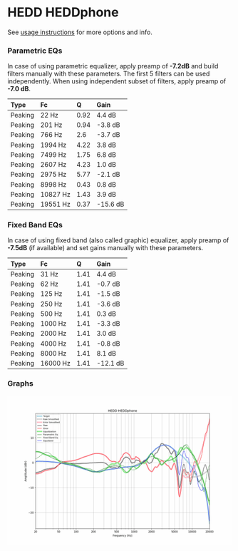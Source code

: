# HEDD HEDDphone
See [usage instructions](https://github.com/jaakkopasanen/AutoEq#usage) for more options and info.

### Parametric EQs
In case of using parametric equalizer, apply preamp of **-7.2dB** and build filters manually
with these parameters. The first 5 filters can be used independently.
When using independent subset of filters, apply preamp of **-7.0 dB**.

| Type    | Fc       |    Q | Gain     |
|:--------|:---------|:-----|:---------|
| Peaking | 22 Hz    | 0.92 | 4.4 dB   |
| Peaking | 201 Hz   | 0.94 | -3.8 dB  |
| Peaking | 766 Hz   | 2.6  | -3.7 dB  |
| Peaking | 1994 Hz  | 4.22 | 3.8 dB   |
| Peaking | 7499 Hz  | 1.75 | 6.8 dB   |
| Peaking | 2607 Hz  | 4.23 | 1.0 dB   |
| Peaking | 2975 Hz  | 5.77 | -2.1 dB  |
| Peaking | 8998 Hz  | 0.43 | 0.8 dB   |
| Peaking | 10827 Hz | 1.43 | 3.9 dB   |
| Peaking | 19551 Hz | 0.37 | -15.6 dB |

### Fixed Band EQs
In case of using fixed band (also called graphic) equalizer, apply preamp of **-7.5dB**
(if available) and set gains manually with these parameters.

| Type    | Fc       |    Q | Gain     |
|:--------|:---------|:-----|:---------|
| Peaking | 31 Hz    | 1.41 | 4.4 dB   |
| Peaking | 62 Hz    | 1.41 | -0.7 dB  |
| Peaking | 125 Hz   | 1.41 | -1.5 dB  |
| Peaking | 250 Hz   | 1.41 | -3.6 dB  |
| Peaking | 500 Hz   | 1.41 | 0.3 dB   |
| Peaking | 1000 Hz  | 1.41 | -3.3 dB  |
| Peaking | 2000 Hz  | 1.41 | 3.0 dB   |
| Peaking | 4000 Hz  | 1.41 | -0.8 dB  |
| Peaking | 8000 Hz  | 1.41 | 8.1 dB   |
| Peaking | 16000 Hz | 1.41 | -12.1 dB |

### Graphs
![](./HEDD%20HEDDphone.png)